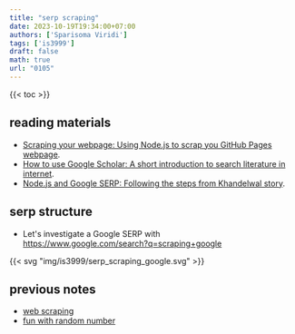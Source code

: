 ```yaml
---
title: "serp scraping"
date: 2023-10-19T19:34:00+07:00
authors: ['Sparisoma Viridi']
tags: ['is3999']
draft: false
math: true
url: "0105"
---
```

{{< toc >}}


## reading materials
+ [Scraping your webpage: Using Node.js to scrap you GitHub Pages webpage](https://medium.com/@6unpnp/scraping-your-webpage-f4fde3a465db).
+ [How to use Google Scholar: A short introduction to search literature in internet](https://medium.com/@6unpnp/how-to-use-google-scholar-c7d80baaeb6e).
+ [Node.js and Google SERP: Following the steps from Khandelwal story](https://medium.com/@6unpnp/node-js-and-google-serp-36031458b0ac).


## serp structure
+ Let's investigate a Google SERP with \
  https://www.google.com/search?q=scraping+google

{{< svg "img/is3999/serp_scraping_google.svg" >}}


## previous notes
+ [web scraping](../0069/)
+ [fun with random number](../0102/)
